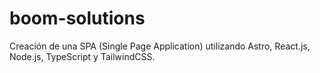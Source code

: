 # boom-solutions
Creación de una SPA (Single Page Application) utilizando Astro, React.js, Node.js, TypeScript y TailwindCSS.
